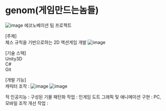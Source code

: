 # genom(게임만드는놈들)
![image](https://github.com/JNU-econovation/genom/assets/68218063/18375a81-3a57-4dce-88ff-a91a3eacc7bf)
에코노베이션 팀 프로젝트
  
[주제]  
체스 규칙을 기반으로하는 2D 액션게임 개발
![image](https://github.com/JNU-econovation/genom/assets/68218063/0fca57d1-30ed-4180-b238-08a4f78092eb)
  
[기술 스택]  
Unity3D  
C#  
Git
  
  
[개발 기능]  
캐릭터 조작 :
![image](https://github.com/JNU-econovation/genom/assets/68218063/a1d90104-b0e8-49a8-b57d-1f83567dfb26)
![image](https://github.com/JNU-econovation/genom/assets/68218063/ffa7315d-0472-4e42-ace2-e4d4f15ed269)

적 인공지능 :
구성된 기물 패턴화 작업 :
인게임 도트 그래픽 및 애니메이션 구현 : 
PC, 모바일 조작 개선 작업 :

  
